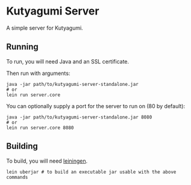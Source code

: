 # Kutyagumi Server

A simple server for Kutyagumi.

## Running

To run, you will need Java and an SSL certificate.

Then run with arguments:

```shell script
java -jar path/to/kutyagumi-server-standalone.jar
# or
lein run server.core
```

You can optionally supply a port for the server to run on (80 by default):

```shell script
java -jar path/to/kutyagumi-server-standalone.jar 8080
# or
lein run server.core 8080
```

## Building

To build, you will need [leiningen](https://leiningen.org/).

```shell script
lein uberjar # to build an executable jar usable with the above commands
```
